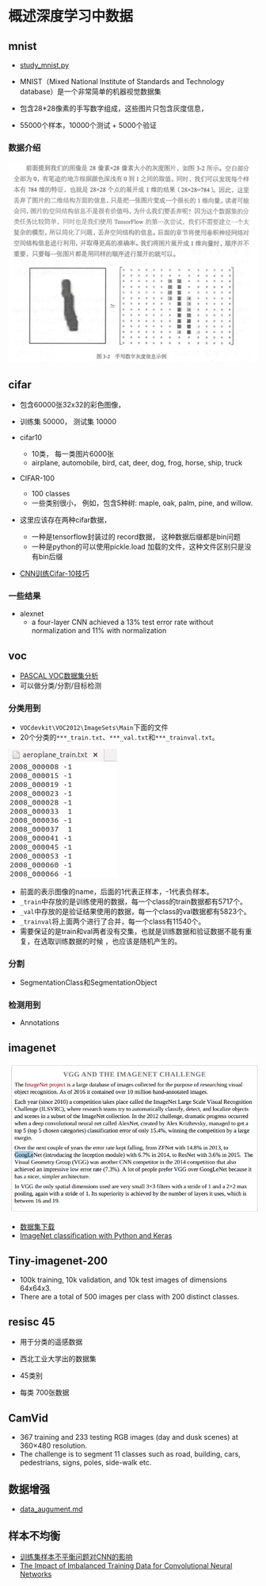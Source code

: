 # 概述深度学习中数据

## mnist 

* [study_mnist.py](mnist/study_minist.py)

* MNIST（Mixed National Institute of Standards and Technology database）是一个非常简单的机器视觉数据集
* 包含28*28像素的手写数字组成，这些图片只包含灰度信息，
* 55000个样本，10000个测试 + 5000个验证

### 数据介绍

![](mnist/mnist数字灰度信息.png)




## cifar 

* 包含60000张32x32的彩色图像， 
* 训练集 50000， 测试集 10000
* cifar10
    * 10类， 每一类图片6000张
    * airplane, automobile, bird, cat, deer, dog, frog, horse, ship, truck
* CIFAR-100
    * 100 classes
    * 一些类别很小， 例如，包含5种树: maple, oak, palm, pine, and willow. 

* 这里应该存在两种cifar数据，
    * 一种是tensorflow封装过的 record数据， 这种数据后缀都是bin问题
    * 一种是python的可以使用pickle.load 加载的文件，这种文件区别只是没有bin后缀
* [CNN训练Cifar-10技巧](http://www.cnblogs.com/neopenx/p/4480701.html)

### 一些结果
* alexnet 
    *  a four-layer CNN achieved a 13% test error rate without normalization and 11% with normalization




## voc

* [PASCAL VOC数据集分析](https://blog.csdn.net/zhangjunbob/article/details/52769381)
* 可以做分类/分割/目标检测

### 分类用到

* `VOCdevkit\VOC2012\ImageSets\Main`下面的文件
* 20个分类的`***_train.txt`、`***_val.txt`和`***_trainval.txt`。

![](pascal_voc/voc_01.png)
* 前面的表示图像的name，后面的1代表正样本，-1代表负样本。
* `_train`中存放的是训练使用的数据，每一个class的train数据都有5717个。
* `_val`中存放的是验证结果使用的数据，每一个class的val数据都有5823个。
* `_trainval`将上面两个进行了合并，每一个class有11540个。
* 需要保证的是train和val两者没有交集，也就是训练数据和验证数据不能有重复，在选取训练数据的时候 ，也应该是随机产生的。


### 分割

* SegmentationClass和SegmentationObject


### 检测用到

* Annotations
 



## imagenet

![](imagenet/imagenet_01.png) 
* [数据集下载](https://blog.csdn.net/haoji007/article/details/77005538)
* [ImageNet classification with Python and Keras](https://www.pyimagesearch.com/2016/08/10/imagenet-classification-with-python-and-keras/)



## Tiny-imagenet-200

* 100k training, 10k validation, and 10k test images of dimensions 64x64x3. 
* There are a total of 500 images per class with 200 distinct classes. 



## resisc 45


* 用于分类的遥感数据

* 西北工业大学出的数据集

* 45类别
* 每类 700张数据


## CamVid

* 367 training and 233 testing RGB images (day and dusk scenes) at 360×480 resolution. 
* The challenge is to segment 11 classes such as road, building, cars, pedestrians, signs, poles, side-walk etc.



## 数据增强

* [data_augument.md](data_argument.md)
















## 样本不均衡
* [训练集样本不平衡问题对CNN的影响](https://zhuanlan.zhihu.com/p/23444244)
* [The Impact of Imbalanced Training Data for Convolutional Neural Networks](paper/The%20Impact%20of%20Imbalanced%20Training%20Data%20for%20Convolutional%20Neural%20Networks.pdf)

